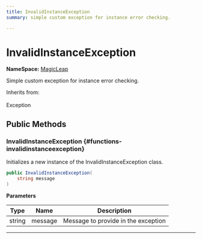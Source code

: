 ```yaml
---
title: InvalidInstanceException
summary: simple custom exception for instance error checking. 

---
```


# InvalidInstanceException



**NameSpace:** 
[MagicLeap](/versioned_docs/version-02-Aug-2023/unity-api/api/UnityEngine.XR.MagicLeap/UnityEngine.XR.MagicLeap.md) 


Simple custom exception for instance error checking.   


Inherits from: <br></br>Exception




## Public Methods

###  InvalidInstanceException {#functions-invalidinstanceexception}

Initializes a new instance of the InvalidInstanceException class. 

```csharp
public InvalidInstanceException(
    string message
)
```


**Parameters**

| Type | Name  | Description  | 
|--|--|--|
| string |message|Message to provide in the exception|






-----------


